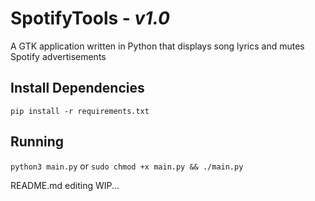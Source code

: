 # SpotifyTools - <i>v1.0</i>
A GTK application written in Python that displays song lyrics and mutes Spotify advertisements

## Install Dependencies
`pip install -r requirements.txt`

## Running
`python3 main.py` or `sudo chmod +x main.py && ./main.py`

README.md editing WIP...